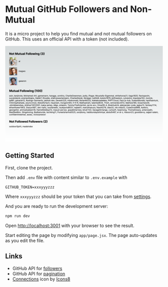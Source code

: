 # Mutual GitHub Followers and Non-Mutual

It is a micro project to help you find mutual and not mutual followers on GitHub. This uses an official API with a token (not included).

![Demo screenshot](https://raw.githubusercontent.com/bouvens/mutual-github/main/screenshot.png)

## Getting Started

First, clone the project.

Then add `.env` file with content similar to `.env.example` with

```dotenv
GITHUB_TOKEN=xxxyyyzzz
```

Where `xxxyyyzzz` should be your token that you can take from [settings](https://github.com/settings/tokens).

And you are ready to run the development server:

```bash
npm run dev
```

Open [http://localhost:3001](http://localhost:3001) with your browser to see the result.

Start editing the page by modifying `app/page.jsx`. The page auto-updates as you edit the file.

## Links

- GitHub API for [followers](https://docs.github.com/en/rest/users/followers)
- GitHub API for [pagination](https://docs.github.com/en/rest/using-the-rest-api/using-pagination-in-the-rest-api)
- <a target="_blank" href="https://icons8.com/icon/92484/safety-collection-place">Connections</a> icon by <a target="_blank" href="https://icons8.com">Icons8</a>
